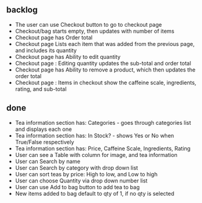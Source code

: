 ## backlog ##

* The user can use Checkout button to go to checkout page
* Checkout/bag starts empty, then updates with number of items
* Checkout page has Order total
* Checkout page Lists each item that was added from the previous page, and includes its quantity
* Checkout page has Ability to edit quantity
* Checkout page : Editing quantity updates the sub-total and order total
* Checkout page has Ability to remove a product, which then updates the order total
* Checkout page : Items in checkout show the caffeine scale, ingredients, rating, and sub-total

## done ##

* Tea information section has: Categories - goes through categories list and displays each one
* Tea information section has: In Stock? - shows Yes or No when True/False respectively
* Tea information section has: Price, Caffeine Scale, Ingredients, Rating
* User can see a Table with column for image, and tea information
* User can Search by name
* User can Search by category with drop down list
* User can sort teas by price: High to low, and Low to high
* User can choose Quantity via drop down number list
* User can use Add to bag button to add tea to bag
* New items added to bag default to qty of 1, if no qty is selected
